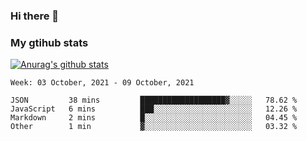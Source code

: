 ### Hi there 👋

### My gtihub stats

[![Anurag's github stats](https://github-readme-stats.vercel.app/api?username=gaozhidong)](https://github.com/gaozhidong/github-readme-stats)

<!--START_SECTION:waka-->
```text
Week: 03 October, 2021 - 09 October, 2021

JSON         38 mins         ███████████████████▓░░░░░   78.62 % 
JavaScript   6 mins          ███░░░░░░░░░░░░░░░░░░░░░░   12.26 % 
Markdown     2 mins          █░░░░░░░░░░░░░░░░░░░░░░░░   04.45 % 
Other        1 min           ▓░░░░░░░░░░░░░░░░░░░░░░░░   03.32 % 
```
<!--END_SECTION:waka-->